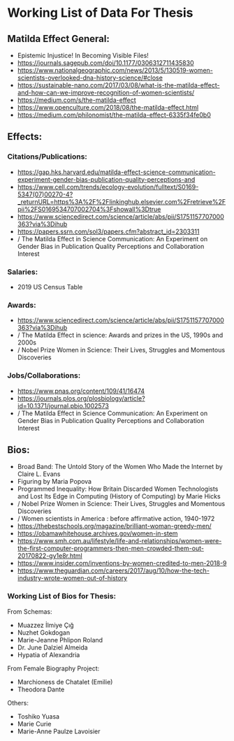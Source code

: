 # Working List of Data For Thesis

## Matilda Effect General:

- Epistemic Injustice! In Becoming Visible Files!
- https://journals.sagepub.com/doi/10.1177/0306312711435830
- https://www.nationalgeographic.com/news/2013/5/130519-women-scientists-overlooked-dna-history-science/#close
- https://sustainable-nano.com/2017/03/08/what-is-the-matilda-effect-and-how-can-we-improve-recognition-of-women-scientists/
- https://medium.com/s/the-matilda-effect
- https://www.openculture.com/2018/08/the-matilda-effect.html
- https://medium.com/philonomist/the-matilda-effect-6335f34fe0b0

## Effects:

### Citations/Publications:

- https://gap.hks.harvard.edu/matilda-effect-science-communication-experiment-gender-bias-publication-quality-perceptions-and
- https://www.cell.com/trends/ecology-evolution/fulltext/S0169-5347(07)00270-4?_returnURL=https%3A%2F%2Flinkinghub.elsevier.com%2Fretrieve%2Fpii%2FS0169534707002704%3Fshowall%3Dtrue
- https://www.sciencedirect.com/science/article/abs/pii/S1751157707000363?via%3Dihub
- https://papers.ssrn.com/sol3/papers.cfm?abstract_id=2303311
- / The Matilda Effect in Science Communication: An Experiment on Gender Bias in Publication Quality Perceptions and Collaboration Interest


### Salaries:
- 2019 US Census Table

### Awards:
- https://www.sciencedirect.com/science/article/abs/pii/S1751157707000363?via%3Dihub
- / The Matilda Effect in science: Awards and prizes in the US, 1990s and 2000s
- / Nobel Prize Women in Science: Their Lives, Struggles and Momentous Discoveries

### Jobs/Collaborations:
- https://www.pnas.org/content/109/41/16474
- https://journals.plos.org/plosbiology/article?id=10.1371/journal.pbio.1002573
- / The Matilda Effect in Science Communication: An Experiment on Gender Bias in Publication Quality Perceptions and Collaboration Interest

## Bios:
- Broad Band: The Untold Story of the Women Who Made the Internet by Claire L. Evans
- Figuring by Maria Popova
- Programmed Inequality: How Britain Discarded Women Technologists and Lost Its Edge in Computing (History of Computing) by Marie Hicks
- / Nobel Prize Women in Science: Their Lives, Struggles and Momentous Discoveries
- / Women scientists in America : before affirmative action, 1940-1972
- https://thebestschools.org/magazine/brilliant-woman-greedy-men/
- https://obamawhitehouse.archives.gov/women-in-stem
- https://www.smh.com.au/lifestyle/life-and-relationships/women-were-the-first-computer-programmers-then-men-crowded-them-out-20170822-gy1e8r.html
- https://www.insider.com/inventions-by-women-credited-to-men-2018-9
- https://www.theguardian.com/careers/2017/aug/10/how-the-tech-industry-wrote-women-out-of-history

### Working List of Bios for Thesis:

From Schemas:
- Muazzez İlmiye Çığ 
- Nuzhet Gokdogan
- Marie-Jeanne Phlipon Roland
- Dr. June Dalziel Almeida
- Hypatia of Alexandria

From Female Biography Project: 
- Marchioness de Chatalet (Emilie)
- Theodora Dante

Others:
- Toshiko Yuasa
- Marie Curie
- Marie-Anne Paulze Lavoisier
